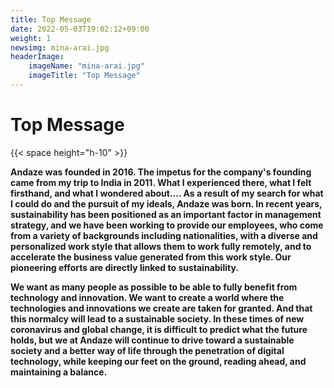 ```yaml
---
title: Top Message
date: 2022-05-03T19:02:12+09:00
weight: 1
newsimg: mina-arai.jpg
headerImage:
    imageName: "mina-arai.jpg"
    imageTitle: "Top Message"
---
```


# Top Message

{{< space height="h-10" >}}

**Andaze was founded in 2016. The impetus for the company's founding came from my trip to India in 2011. What I experienced there, what I felt firsthand, and what I wondered about.... As a result of my search for what I could do and the pursuit of my ideals, Andaze was born. In recent years, sustainability has been positioned as an important factor in management strategy, and we have been working to provide our employees, who come from a variety of backgrounds including nationalities, with a diverse and personalized work style that allows them to work fully remotely, and to accelerate the business value generated from this work style. Our pioneering efforts are directly linked to sustainability.**

**We want as many people as possible to be able to fully benefit from technology and innovation. We want to create a world where the technologies and innovations we create are taken for granted. And that this normalcy will lead to a sustainable society. In these times of new coronavirus and global change, it is difficult to predict what the future holds, but we at Andaze will continue to drive toward a sustainable society and a better way of life through the penetration of digital technology, while keeping our feet on the ground, reading ahead, and maintaining a balance.**